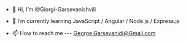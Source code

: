 - 👋 Hi, I’m @Giorgi-Garsevanishvili

- 🌱 I’m currently learning JavaScript / Angular / Node.js / Express.js
- 📫 How to reach me --- George.Garsevanidi@Gmail.com

